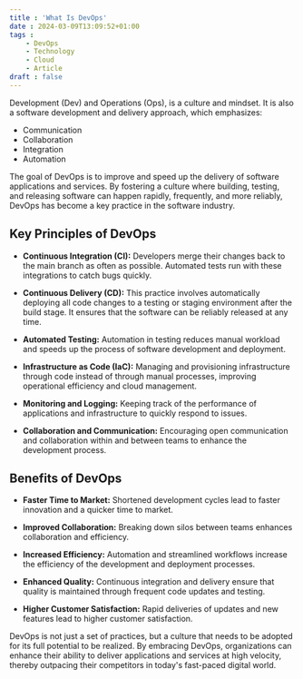 ```yaml
---
title : 'What Is DevOps'
date : 2024-03-09T13:09:52+01:00
tags : 
    - DevOps
    - Technology
    - Cloud
    - Article
draft : false
---
```



Development (Dev) and Operations (Ops), is a culture and mindset. It is also a software development and delivery approach, which emphasizes:

- Communication 
- Collaboration 
- Integration 
- Automation 

The goal of DevOps is to improve and speed up the delivery of software applications and services. By fostering a culture where building, testing, and releasing software can happen rapidly, frequently, and more reliably, DevOps has become a key practice in the software industry.


## Key Principles of DevOps

- **Continuous Integration (CI):** Developers merge their changes back to the main branch as often as possible. Automated tests run with these integrations to catch bugs quickly.

- **Continuous Delivery (CD):** This practice involves automatically deploying all code changes to a testing or staging environment after the build stage. It ensures that the software can be reliably released at any time.

- **Automated Testing:** Automation in testing reduces manual workload and speeds up the process of software development and deployment.

- **Infrastructure as Code (IaC):** Managing and provisioning infrastructure through code instead of through manual processes, improving operational efficiency and cloud management.

- **Monitoring and Logging:** Keeping track of the performance of applications and infrastructure to quickly respond to issues.

- **Collaboration and Communication:** Encouraging open communication and collaboration within and between teams to enhance the development process.

## Benefits of DevOps

- **Faster Time to Market:** Shortened development cycles lead to faster innovation and a quicker time to market.

- **Improved Collaboration:** Breaking down silos between teams enhances collaboration and efficiency.

- **Increased Efficiency:** Automation and streamlined workflows increase the efficiency of the development and deployment processes.

- **Enhanced Quality:** Continuous integration and delivery ensure that quality is maintained through frequent code updates and testing.

- **Higher Customer Satisfaction:** Rapid deliveries of updates and new features lead to higher customer satisfaction.


DevOps is not just a set of practices, but a culture that needs to be adopted for its full potential to be realized. By embracing DevOps, organizations can enhance their ability to deliver applications and services at high velocity, thereby outpacing their competitors in today's fast-paced digital world.



